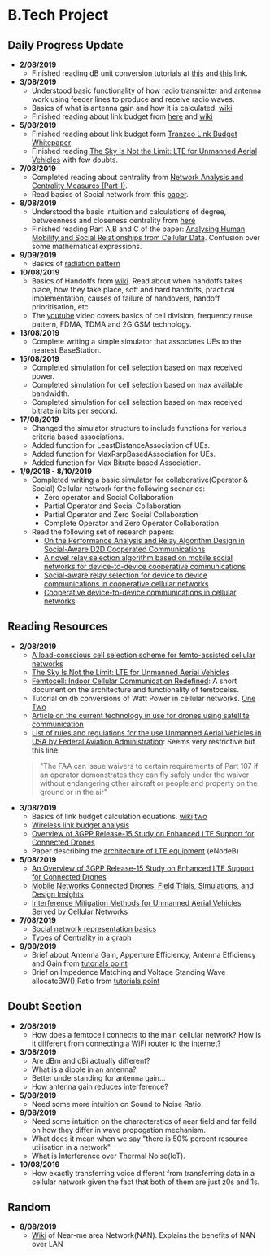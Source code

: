 # B.Tech Project 

## Daily Progress Update 
* **2/08/2019**
    * Finished reading dB unit conversion tutorials at [this](http://www.ittc.ku.edu/~jstiles/622/handouts/dB.pdf) and [this](http://www.rfcafe.com/references/electrical/decibel-tutorial.htm) link. 
* **3/08/2019** 
	* Understood basic functionality of how radio transmitter and antenna work using feeder lines to produce and receive radio waves. 
	* Basics of what is antenna gain and how it is calculated. [wiki](https://en.wikipedia.org/wiki/Antenna_gain)
	* Finished reading about link budget from [here](https://www.electronics-notes.com/articles/antennas-propagation/propagation-overview/radio-link-budget-formula-calculator.php) and [wiki](https://en.wikipedia.org/wiki/Link_budget)
* **5/08/2019** 
	* Finished reading about link budget form [Tranzeo Link Budget Whitepaper](http://www.tranzeo.com/allowed/Tranzeo_Link_Budget_Whitepaper.pdf)
	* Finished reading [The Sky Is Not the Limit: LTE for Unmanned Aerial Vehicles](https://ieeexplore.ieee.org/document/8337920) with few doubts. 
* **7/08/2019**
	* Completed reading about centrality from [Network Analysis and Centrality Measures (Part-I)](https://www.hackerearth.com/practice/notes/network-analysis-and-centrality-measures-part-i/). 
	* Read basics of Social network from this [paper](https://pdfs.semanticscholar.org/75a9/829c84e345595bc6d50322abb823fd8831eb.pdf).
* **8/08/2019**
	* Understood the basic intuition and calculations of degree, betweenness and closeness centrality from [here](https://cs.brynmawr.edu/Courses/cs380/spring2013/section02/slides/05_Centrality.pdf)
	* Finished reading Part A,B and C of the paper: [Analysing Human Mobility and Social Relationships from Cellular Data](https://ieeexplore.ieee.org/document/8256044). Confusion over some mathematical expressions. 
* **9/09/2019** 
	* Basics of [radiation pattern](https://www.tutorialspoint.com/antenna_theory/antenna_theory_radiation_pattern.htm)
* **10/08/2019**
	* Basics of Handoffs from [wiki](https://en.wikipedia.org/wiki/Handover). Read about when handoffs takes place, how they take place, soft and hard handoffs, practical implementation, causes of failure of handovers, handoff prioritisation, etc. 
	* The [youtube](https://www.youtube.com/watch?v=dhsphf0Mnhs&list=PLjGG94etKypKeb0nzyN9tSs_HCd5c4wXF&index=26) video covers basics of cell division, frequency reuse pattern, FDMA, TDMA and 2G GSM technology. 
* **13/08/2019** 
	* Complete writing a simple simulator that associates UEs to the nearest BaseStation.
* **15/08/2019**
	* Completed simulation for cell selection based on max received power.
	* Completed simulation for cell selection based on max available bandwidth.
	* Completed simulation for cell selection based on max received bitrate in bits per second.
* **17/08/2019**
	* Changed the simulator structure to include functions for various criteria based associations.
	* Added function for LeastDistanceAssociation of UEs. 
	* Added function for MaxRsrpBasedAssociation for UEs.
	* Added function for Max Bitrate based Association. 
* **1/9/2018 - 8/10/2019** 
	* Completed writing a basic simulator for collaborative(Operator & Social) Cellular network for the following scenarios: 
	 	* Zero operator and Social Collaboration
	 	* Partial Operator and Social Collaboration
	 	* Partial Operator and Zero Social Collaboration
	 	* Complete Operator and Zero Operator Collaboration
	 * Read the following set of research papers:
	 	* [On the Performance Analysis and Relay Algorithm Design in Social-Aware D2D Cooperated Communications](https://ieeexplore.ieee.org/document/7504379)
	 	* [A novel relay selection algorithm based on mobile social networks for device-to-device cooperative communications](https://ieeexplore.ieee.org/document/8393215)
	 	* [Social-aware relay selection for device to device communications in cooperative cellular networks](https://ieeexplore.ieee.org/document/8075812)
	 	* [Cooperative device-to-device communications in cellular networks](https://ieeexplore.ieee.org/abstract/document/7143335)



## Reading Resources 
* **2/08/2019**
	* [A load-conscious cell selection scheme for femto-assisted cellular networks](https://ieeexplore.ieee.org/document/6666543)
	* [The Sky Is Not the Limit: LTE for Unmanned Aerial Vehicles](https://ieeexplore.ieee.org/document/8337920)
	* [Femtocell: Indoor Cellular Communication Redefined](https://www.cse.wustl.edu/~jain/cse574-10/ftp/femto/index.html): A short document on the architecture and functionality of femtocelss. 
	* Tutorial on db conversions of Watt Power in cellular networks. [One](http://www.ittc.ku.edu/~jstiles/622/handouts/dB.pdf) [Two](http://www.rfcafe.com/references/electrical/decibel-tutorial.htm)
	* [Article on the current technology in use for drones using satellite communication](https://www.dronezon.com/learn-about-drones-quadcopters/what-is-drone-technology-or-how-does-drone-technology-work/)
	* [List of rules and regulations for the use Unmanned Aerial Vehicles in USA by Federal Aviation Administration](https://www.faa.gov/news/fact_sheets/news_story.cfm?newsId=22615): Seems very restrictive but this line:
	> "The FAA can issue waivers to certain requirements of Part 107 if an operator demonstrates they can fly safely under the waiver without endangering other aircraft or people and property on the ground or in the air" 
* **3/08/2019**
	* Basics of link budget calculation equations. [wiki](https://en.wikipedia.org/wiki/Link_budget) [two](https://www.electronics-notes.com/articles/antennas-propagation/propagation-overview/radio-link-budget-formula-calculator.php)
	* [Wireless link budget analysis](http://www.tranzeo.com/allowed/Tranzeo_Link_Budget_Whitepaper.pdf) 
	* [Overview of 3GPP Release-15 Study on Enhanced LTE Support for Connected Drones](https://arxiv.org/pdf/1805.00826.pdf)
	* Paper describing the [architecture of LTE equipment](https://www.fujitsu.com/global/documents/about/resources/publications/fstj/archives/vol48-1/paper11.pdf) (eNodeB)
* **5/08/2019**
	* [An Overview of 3GPP Release-15 Study on Enhanced LTE Support for Connected Drones](https://arxiv.org/abs/1805.00826)
	* [Mobile Networks Connected Drones: Field Trials, Simulations, and Design Insights](https://arxiv.org/abs/1801.10508)
	* [Interference Mitigation Methods for Unmanned Aerial Vehicles Served by Cellular Networks](https://arxiv.org/abs/1802.00223)
* **7/08/2019** 
	* [Social network representation basics](https://pdfs.semanticscholar.org/75a9/829c84e345595bc6d50322abb823fd8831eb.pdf)
	* [Types of Centrality in a graph](https://www.hackerearth.com/practice/notes/network-analysis-and-centrality-measures-part-i/)
* **9/08/2019**
	* Brief about Antenna Gain, Apperture Efficiency, Antenna Efficiency and Gain from [tutorials point](https://www.tutorialspoint.com/antenna_theory/antenna_theory_parameters.htm)
	* Brief on Impedence Matching and Voltage Standing Wave allocateBW();Ratio from [tutorials point](https://www.tutorialspoint.com/antenna_theory/antenna_theory_basic_parameters.htm)


## Doubt Section 
* **2/08/2019**
	* How does a femtocell connects to the main cellular network? How is it different from connecting a WiFi router to the internet?
* **3/08/2019** 
	* Are dBm and dBi actually different?
	* What is a dipole in an antenna?
	* Better understanding for antenna gain...
	* How antenna gain reduces interference?
* **5/08/2019** 
	* Need some more intuition on Sound to Noise Ratio.
* **9/08/2019** 
	* Need some intuition on the characterstics of near field and far feild on how they differ in wave propogation mechanism. 
	* What does it mean when we say "there is 50% percent resource utilisation in a network"
	* What is Interference over Thermal Noise(IoT). 
* **10/08/2019**
	* How exactly transferring voice different from transferring data in a cellular network given the fact that both of them are just z0s and 1s. 


## Random 
* **8/08/2019**
	* [Wiki](https://en.wikipedia.org/wiki/Near-me_area_network) of Near-me area Network(NAN). Explains the benefits of NAN over LAN
